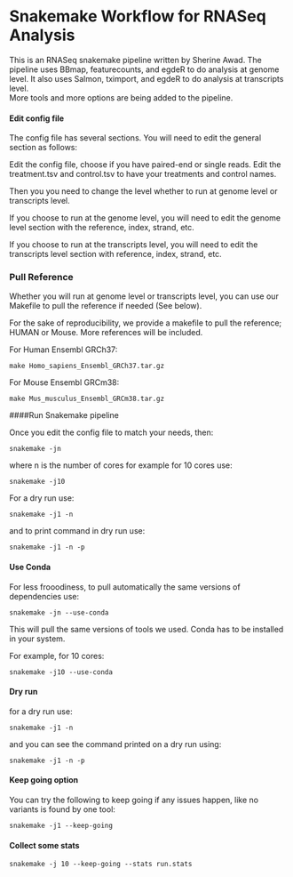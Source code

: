 Snakemake Workflow for RNASeq Analysis 
==========================================================================


This is an RNASeq snakemake pipeline written by Sherine Awad. 
The pipeline uses BBmap, featurecounts, and egdeR to do analysis at genome level. It also uses Salmon, tximport, and egdeR to do analysis at transcripts level.  
More tools and more options are being added to the pipeline. 

#### Edit config file 

The config file has several sections. You will need to edit the general section as follows: 


Edit the config file, choose if you have paired-end or single reads. Edit the treatment.tsv and control.tsv to have your treatments and control names. 

Then you you need to change the level whether to run at genome level or transcripts level. 

If you choose to run at the genome level, you will need to edit the genome level section with the reference, index, strand, etc. 

If you choose to run at the transcripts level, you will need to edit the transcripts level section with reference, index, strand, etc.

### Pull Reference

Whether you will run at genome level or transcripts level, you can use our  Makefile to pull the reference if needed (See below). 

For the sake of reproducibility, we provide a makefile to pull the reference; HUMAN or Mouse. More references will be included.


For Human Ensembl GRCh37:


    make Homo_sapiens_Ensembl_GRCh37.tar.gz

For Mouse Ensembl GRCm38:


    make Mus_musculus_Ensembl_GRCm38.tar.gz

####Run Snakemake pipeline 

Once you edit the config file to match your needs, then:  


    snakemake -jn 

where n is the number of cores for example for 10 cores use:


    snakemake -j10 


For a dry run use: 
  
  
    snakemake -j1 -n 


and to print command in dry run use: 

  
    snakemake -j1 -n -p 

  
#### Use Conda 

For less frooodiness, to pull automatically the same versions of dependencies use:

    snakemake -jn --use-conda

This will pull the same versions of tools we used. Conda has to be installed in your system.

For example, for 10 cores:

    snakemake -j10 --use-conda


#### Dry run 

for a dry run use:

    snakemake -j1 -n

and you can see the command printed on a dry run using:

    snakemake -j1 -n -p


#### Keep going option 


You can try the following to keep going if any issues happen, like no variants is found by one tool:

    snakemake -j1 --keep-going


#### Collect some stats 

    snakemake -j 10 --keep-going --stats run.stats


 
